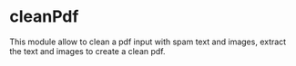 # cleanPdf

This module allow to clean a pdf input with spam text and images, extract the text and images
to create a clean pdf.